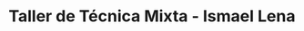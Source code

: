 ---
title: "Taller de Técnica Mixta - Ismael Lena"
url: /montevideo/taller-de-tecnica-mixta-ismael-lena/
shop: artesanía
---